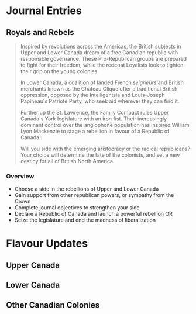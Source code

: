 
# Journal Entries
##    Royals and Rebels
> Inspired by revolutions across the Americas, the British subjects in Upper and Lower Canada dream of a free Canadian republic with responsible governance. These Pro-Republican groups are prepared to fight for their freedom, while the redcoat Loyalists look to tighten their grip on the young colonies.
> 
> In Lower Canada, a coalition of landed French *seigneurs* and British merchants known as the Chateau Clique offer a traditional British oppression, opposed by the Intelligentsia and Louis-Joseph Papineau's Patriote Party, who seek aid wherever they can find it.
> 
> Further up the St. Lawrence, the Family Compact rules Upper Canada's York legislature with an iron fist. Their increasingly dominant control over the anglophone population has inspired William Lyon Mackenzie to stage a rebellion in favour of a Republic of Canada.
> 
> Will you side with the emerging aristocracy or the radical republicans? Your choice will determine the fate of the colonists, and set a new destiny for all of British North America.

### Overview
- Choose a side in the rebellions of Upper and Lower Canada
- Gain support from other republican powers, or sympathy from the Crown
- Complete journal objectives to strengthen your side 
- Declare a Republic of Canada and launch a powerful rebellion
  OR
- Seize the legislature and end the madness of liberalization 

# Flavour Updates
## Upper Canada

## Lower Canada

## Other Canadian Colonies
